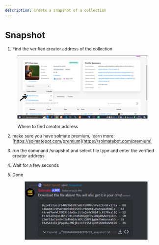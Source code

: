 ```yaml
---
description: Create a snapshot of a collection
---
```


# Snapshot

1. Find the verified creator address of the collection



<figure><img src="../.gitbook/assets/image (5) (3).png" alt=""><figcaption><p>Where to find creator address</p></figcaption></figure>

2. make sure you have solmate premium, learn more: [https://solmatebot.com/premium](https://solmatebot.com/premium)
3. run the command /snapshot and select file type and enter the verified creator address
4. Wait for a few seconds
5.  Done

    <figure><img src="../.gitbook/assets/image (10).png" alt=""><figcaption></figcaption></figure>
